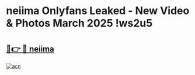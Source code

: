 # neiima Onlyfans Leaked - New Video & Photos March 2025 !ws2u5

# <h2><a href="https://dx1zjl.iuczelnia.edu.pl?title=neiima&ref=ws2u5">🔗👉 🔴 neiima</a></h2>

[![acn](https://github.com/user-attachments/assets/0f9c940e-d8b0-45ae-aac7-cd30a18b3e1c)](https://dx1zjl.iuczelnia.edu.pl?title=neiima&ref=ws2u5)

